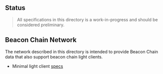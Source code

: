 ## Status
>  All specifications in this directory is a work-in-progress and should be considered preliminary.

## Beacon Chain Network
The network described in this directory is intended to provide Beacon Chain data that also support beacon chain light clients.

- Minimal light client [specs](https://github.com/ethereum/consensus-specs/blob/dev/specs/altair/light-client/sync-protocol.md)
